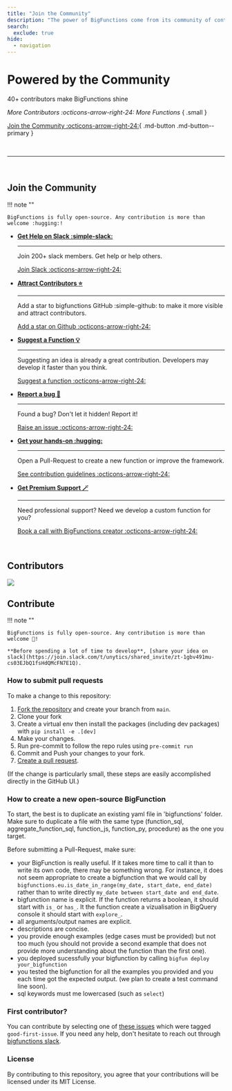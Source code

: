 ```yaml
---
title: "Join the Community"
description: "The power of BigFunctions come from its community of contributors who build functions for every data need"
search:
  exclude: true
hide:
  - navigation
---
```



<div class="hero" markdown>

# Powered by the Community

40+ contributors make BigFunctions shine

*More Contributors :octicons-arrow-right-24: More Functions*
{ .small }

[Join the Community :octicons-arrow-right-24:](#join-the-community){ .md-button .md-button--primary }


</div>

<br>

---

<br>

## Join the Community

!!! note ""

    BigFunctions is fully open-source. Any contribution is more than welcome :hugging:!


<div class="grid cards  " markdown>

-   [**Get Help on Slack :simple-slack:**](https://join.slack.com/t/unytics/shared_invite/zt-1gbv491mu-cs03EJbQ1fsHdQMcFN7E1Q)

    ---

    Join 200+ slack members. Get help or help others.

    [Join Slack :octicons-arrow-right-24:](https://join.slack.com/t/unytics/shared_invite/zt-1gbv491mu-cs03EJbQ1fsHdQMcFN7E1Q)


-   [**Attract Contributors :star:**](https://github.com/unytics/bigfunctions/)

    ---

    Add a star to bigfunctions GitHub :simple-github: to make it more visible and attract contributors.

    [Add a star on Github :octicons-arrow-right-24:](https://github.com/unytics/bigfunctions/)



-   [**Suggest a Function :bulb:**](https://github.com/unytics/bigfunctions/issues/new?assignees=&labels=new-bigfunction&projects=&template=0_new_bigfunction.yaml&title=%5Bnew%5D%3A+%60function_name%28argument1%2C+argument2%29%60)

    ---

    Suggesting an idea is already a great contribution. Developers may develop it faster than you think.

    [Suggest a function :octicons-arrow-right-24:](https://github.com/unytics/bigfunctions/issues/new?assignees=&labels=new-bigfunction&projects=&template=0_new_bigfunction.yaml&title=%5Bnew%5D%3A+%60function_name%28argument1%2C+argument2%29%60)


-   [**Report a bug :red_circle:**](https://github.com/unytics/bigfunctions/issues/new/choose)

    ---

    Found a bug? Don't let it hidden! Report it!

    [Raise an issue :octicons-arrow-right-24:](https://github.com/unytics/bigfunctions/issues/new/choose)


-   [**Get your hands-on :hugging:**](#contribute)

    ---

    Open a Pull-Request to create a new function or improve the framework.

    [See contribution guidelines :octicons-arrow-right-24:](#contribute)


-   [**Get Premium Support :magic_wand:**](https://calendar.app.google/zu54nNMHLVw7jYWy8)

    ---

    Need professional support? Need we develop a custom function for you?

    [Book a call with BigFunctions creator :octicons-arrow-right-24:](https://calendar.app.google/zu54nNMHLVw7jYWy8)

</div>



<br>



## Contributors

<a href="https://github.com/unytics/bigfunctions/graphs/contributors">
  <img src="https://contrib.rocks/image?repo=unytics/bigfunctions" />
</a>


<br>

## Contribute

!!! note ""

    BigFunctions is fully open-source. Any contribution is more than welcome 🤗!

    **Before spending a lot of time to develop**, [share your idea on slack](https://join.slack.com/t/unytics/shared_invite/zt-1gbv491mu-cs03EJbQ1fsHdQMcFN7E1Q).


### How to submit pull requests

To make a change to this repository:

1. [Fork the repository](https://docs.github.com/en/get-started/quickstart/fork-a-repo?tool=webui#forking-a-repository) and create your branch from `main`.
2. Clone your fork
3. Create a virtual env then install the packages (including dev packages) with `pip install -e .[dev]`
4. Make your changes.
5. Run pre-commit to follow the repo rules using `pre-commit run`
6. Commit and Push your changes to your fork.
7. [Create a pull request](https://docs.github.com/en/pull-requests/collaborating-with-pull-requests/proposing-changes-to-your-work-with-pull-requests/creating-a-pull-request-from-a-fork).

(If the change is particularly small, these steps are easily accomplished directly in the GitHub UI.)


### How to create a new open-source BigFunction

To start, the best is to duplicate an existing yaml file in 'bigfunctions' folder. Make sure to duplicate a file with the same type (function_sql, aggregate_function_sql, function_js, function_py, procedure) as the one you target.

Before submitting a Pull-Request, make sure:

- your BigFunction is really useful. If it takes more time to call it than to write its own code, there may be something wrong. For instance, it does not seem appropriate to create a bigfunction that we would call by `bigfunctions.eu.is_date_in_range(my_date, start_date, end_date)` rather than to write directly `my_date between start_date and end_date`.
- bigfunction name is explicit. If the function returns a boolean, it should start with `is_` or `has_`. It the function create a vizualisation in BigQuery console it should start with `explore_`.
- all arguments/output names are explicit.
- descriptions are concise.
- you provide enough examples (edge cases must be provided) but not too much (you should not provide a second example that does not provide more understanding about the function than the first one).
- you deployed sucessfully your bigfunction by calling `bigfun deploy your_bigfunction`
- you tested the bigfunction for all the examples you provided and you each time got the expected output. (we plan to create a test command line soon).
- sql keywords must me lowercased (such as `select`)


### First contributor?

You can contribute by selecting one of [these issues](https://github.com/unytics/bigfunctions/issues?q=is%3Aissue+is%3Aopen+label%3A%22good+first+issue%22) which were tagged `good-first-issue`. If you need any help, don't hesitate to reach out through [bigfunctions slack](https://join.slack.com/t/unytics/shared_invite/zt-1gbv491mu-cs03EJbQ1fsHdQMcFN7E1Q).


### License
By contributing to this repository, you agree that your contributions will be licensed under its MIT License.
